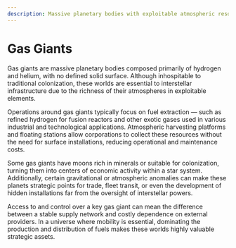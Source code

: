 ```yaml
---
description: Massive planetary bodies with exploitable atmospheric resources.
---
```


# Gas Giants

Gas giants are massive planetary bodies composed primarily of hydrogen and helium, with no defined solid surface. Although inhospitable to traditional colonization, these worlds are essential to interstellar infrastructure due to the richness of their atmospheres in exploitable elements.

Operations around gas giants typically focus on fuel extraction — such as refined hydrogen for fusion reactors and other exotic gases used in various industrial and technological applications. Atmospheric harvesting platforms and floating stations allow corporations to collect these resources without the need for surface installations, reducing operational and maintenance costs.

Some gas giants have moons rich in minerals or suitable for colonization, turning them into centers of economic activity within a star system. Additionally, certain gravitational or atmospheric anomalies can make these planets strategic points for trade, fleet transit, or even the development of hidden installations far from the oversight of interstellar powers.

Access to and control over a key gas giant can mean the difference between a stable supply network and costly dependence on external providers. In a universe where mobility is essential, dominating the production and distribution of fuels makes these worlds highly valuable strategic assets.
